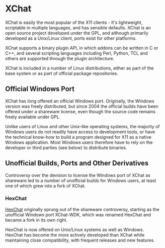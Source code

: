 # XChat

XChat is easily the most popular of the X11 clients - it's lightweight, scriptable in multiple languages, and has sensible defaults. XChat is an open source project developed under the GPL, and although primarily developed as a Unix/Linux client, ports exist for other platforms.

XChat supports a binary plugin API, in which addons can be written in C or C++, and several scripting languages including Perl, Python, TCL and others are supported through the plugin architecture. 

XChat is included in a number of Linux distributions, either as part of the base system or as part of official package repositories. 


## Official Windows Port

XChat has long offered an official Windows port. Originally, the Windows version was freely distributed, but since 2004 the official builds have been offered under a shareware license, even though the source code remains freely available under GPL. 

Unlike users of Linux and other Unix-like operating systems, the majority of Windows users do not readily have access to development tools, or have the technical know-how to build a program designed for X11 as a native Windows application. Most Windows users therefore have to rely on the developer or third parties (see below) to distribute binaries.



## Unofficial Builds, Ports and Other Derivatives

Controversy over the devision to license the Windows port of XChat as shareware led to a number of unofficial builds for Windows users, at least one of which grew into a fork of XChat.


### HexChat
[HexChat](/irchelp/clients/unix/xchat/hexchat.html) originally sprung out of the shareware controversy, starting as the unofficial Windows port XChat-WDK, which was renamed HexChat and became a fork in its own right.

HexChat is now offered on Unix/Linux systems as well as Windows. HexChat has become the more actively developed than XChat while maintaining close compatibility, with frequent releases and new features.



